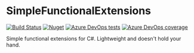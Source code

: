 # SimpleFunctionalExtensions

[![Build Status](https://dev.azure.com/UncleDave/SimpleFunctionalExtensions/_apis/build/status/UncleDave.SimpleFunctionalExtensions?branchName=master)](https://dev.azure.com/UncleDave/SimpleFunctionalExtensions/_build/latest?definitionId=1&branchName=master)
[![Nuget](https://img.shields.io/nuget/v/SimpleFunctionalExtensions.svg)](https://www.nuget.org/packages/SimpleFunctionalExtensions/)
[![Azure DevOps tests](https://img.shields.io/azure-devops/tests/UncleDave/SimpleFunctionalExtensions/1.svg)](https://dev.azure.com/UncleDave/SimpleFunctionalExtensions/_build/latest?definitionId=1&branchName=master)
[![Azure DevOps coverage](https://img.shields.io/azure-devops/coverage/UncleDave/SimpleFunctionalExtensions/1.svg)](https://dev.azure.com/UncleDave/SimpleFunctionalExtensions/_build/latest?definitionId=1&branchName=master)

Simple functional extensions for C#. Lightweight and doesn't hold your hand.